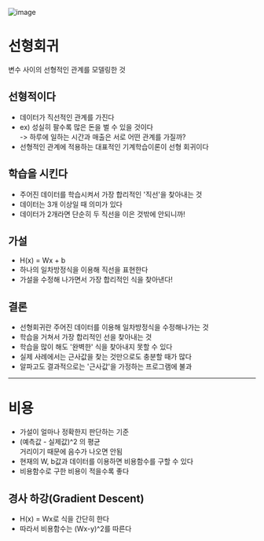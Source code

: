 ![image](https://github.com/ChaesongYun/Tensorflow/assets/139418987/deb37252-129c-461e-a891-59f650c26815)

# 선형회귀
변수 사이의 선형적인 관계를 모델링한 것


## 선형적이다
- 데이터가 직선적인 관계를 가진다
- ex) 성실히 팔수록 많은 돈을 벌 수 있을 것이다<br>
  -> 하루에 일하는 시간과 매출은 서로 어떤 관계를 가질까?
- 선형적인 관계에 적용하는 대표적인 기계학습이론이 선형 회귀이다

## 학습을 시킨다
- 주어진 데이터를 학습시켜서 가장 합리적인 '직선'을 찾아내는 것
- 데이터는 3개 이상일 때 의미가 있다
- 데이터가 2개라면 단순히 두 직선을 이은 것밖에 안되니까!

## 가설
- H(x) = Wx + b
- 하나의 일차방정식을 이용해 직선을 표현한다
- 가설을 수정해 나가면서 가장 합리적인 식을 찾아낸다!

## 결론
- 선형회귀란 주어진 데이터를 이용해 일차방정식을 수정해나가는 것
- 학습을 거쳐서 가장 합리적인 선을 찾아내는 것
- 학습을 많이 해도 '완벽한' 식을 찾아내지 못할 수 있다
- 실제 사례에서는 근사값을 찾는 것만으로도 충분할 때가 많다
- 알파고도 결과적으로는 '근사값'을 가정하는 프로그램에 불과

---

# 비용
- 가설이 얼마나 정확한지 판단하는 기준
- (예측값 - 실제값)^2 의 평균
<br> 거리이기 때문에 음수가 나오면 안됨
- 현재의 W, b값과 데이터를 이용하면 비용함수를 구할 수 있다
- 비용함수로 구한 비용이 적을수록 좋다

## 경사 하강(Gradient Descent)
- H(x) = Wx로 식을 간단히 한다
- 따라서 비용함수는 (Wx-y)^2를 따른다
